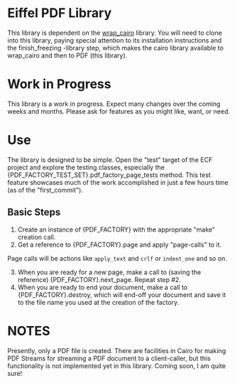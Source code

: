 # Eiffel PDF Library
This library is dependent on the [wrap_cairo](https://github.com/jvelilla/wrap_cairo) library. You will need to clone into this library, paying special attention to its installation instructions and the finish_freezing -library step, which makes the cairo library available to wrap_cairo and then to PDF (this library).

# Work in Progress
This library is a work in progress. Expect many changes over the coming weeks and months. Please ask for features as you might like, want, or need.

# Use
The library is designed to be simple. Open the "test" target of the ECF project and explore the testing classes, especially the {PDF_FACTORY_TEST_SET}.pdf_factory_page_tests method. This test feature showcases much of the work accomplished in just a few hours time (as of the "first_commit").

## Basic Steps
1. Create an instance of {PDF_FACTORY} with the appropriate "make" creation call.
2. Get a reference to {PDF_FACTORY}.page and apply "page-calls" to it.

Page calls will be actions like `apply_text` and `crlf` or `indent_one` and so on.

3. When you are ready for a new page, make a call to (saving the reference) {PDF_FACTORY}.next_page. Repeat step #2.
4. When you are ready to end your document, make a call to {PDF_FACTORY}.destroy, which will end-off your document and save it to the file name you used at the creation of the factory.

# NOTES
Presently, only a PDF file is created. There are facilities in Cairo for making PDF Streams for streaming a PDF document to a client-caller, but this functionality is not implemented yet in this library. Coming soon, I am quite sure!
